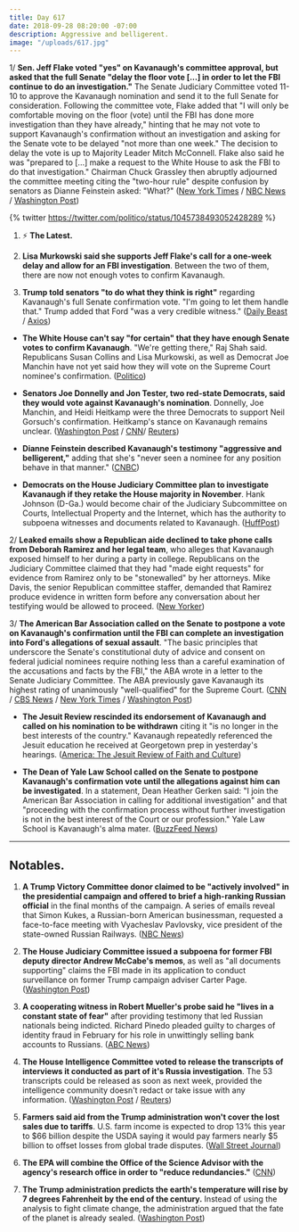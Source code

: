 ```yaml
---
title: Day 617
date: 2018-09-28 08:20:00 -07:00
description: Aggressive and belligerent.
image: "/uploads/617.jpg"
---
```


1/ **Sen. Jeff Flake voted "yes" on Kavanaugh's committee approval, but asked that the full Senate "delay the floor vote \[...\] in order to let the FBI continue to do an investigation."** The Senate Judiciary Committee voted 11-10 to approve the Kavanaugh nomination and send it to the full Senate for consideration. Following the committee vote, Flake added that "I will only be comfortable moving on the floor (vote) until the FBI has done more investigation than they have already," hinting that he may not vote to support Kavanaugh's confirmation without an investigation and asking for the Senate vote to be delayed "not more than one week." The decision to delay the vote is up to Majority Leader Mitch McConnell. Flake also said he was "prepared to \[...\] make a request to the White House to ask the FBI to do that investigation." Chairman Chuck Grassley then abruptly adjourned the committee meeting citing the "two-hour rule" despite confusion by senators as Dianne Feinstein asked: "What?" ([New York Times](https://www.nytimes.com/2018/09/28/us/politics/brett-kavanaugh-senate-judiciary.html) / [NBC News](https://www.nbcnews.com/politics/congress/senate-judiciary-committee-postpones-kavanaugh-decision-friday-afternoon-n914676) / [Washington Post](https://www.washingtonpost.com/powerpost/senate-committee-prepares-to-vote-on-kavanaugh-nomination-as-key-senators-remain-silent/2018/09/28/0b143292-c305-11e8-b338-a3289f6cb742_story.html))

{% twitter https://twitter.com/politico/status/1045738493052428289 %}

1. ⚡️ **The Latest.**

2. **Lisa Murkowski said she supports Jeff Flake's call for a one-week delay and allow for an FBI investigation**. Between the two of them, there are now not enough votes to confirm Kavanaugh.

3. **Trump told senators "to do what they think is right"** regarding Kavanaugh's full Senate confirmation vote. "I'm going to let them handle that." Trump added that Ford "was a very credible witness." ([Daily Beast](https://www.thedailybeast.com/trump-gop-senators-will-make-their-decisions-on-kavanaugh-vote) / [Axios](https://www.axios.com/trump-republicans-kavanaugh-vote-senate-7d348a04-3cbd-4cf3-af97-809392e99312.html))

* **The White House can't say "for certain" that they have enough Senate votes to confirm Kavanaugh**. "We're getting there," Raj Shah said. Republicans Susan Collins and Lisa Murkowski, as well as Democrat Joe Manchin have not yet said how they will vote on the Supreme Court nominee's confirmation. ([Politico](https://www.politico.com/story/2018/09/28/white-house-uncertain-kavanaugh-votes-850400))

* **Senators Joe Donnelly and Jon Tester, two red-state Democrats, said they would vote against Kavanaugh's nomination**. Donnelly, Joe Manchin, and Heidi Heitkamp were the three Democrats to support Neil Gorsuch's confirmation. Heitkamp's stance on Kavanaugh remains unclear. ([Washington Post](https://www.washingtonpost.com/powerpost/senate-committee-prepares-to-vote-on-kavanaugh-nomination-as-key-senators-remain-silent/2018/09/28/0b143292-c305-11e8-b338-a3289f6cb742_story.html) / [CNN](https://www.cnn.com/2018/09/28/politics/joe-donnelly-kavanaugh-nomination/index.html)/ [Reuters](https://www.reuters.com/article/us-usa-court-kavanaugh-donnelly/democrat-donnelly-says-will-oppose-u-s-supreme-court-pick-kavanaugh-idUSKCN1M8267))

* **Dianne Feinstein described Kavanaugh's testimony "aggressive and belligerent,"** adding that she's "never seen a nominee for any position behave in that manner." ([CNBC](https://www.cnbc.com/2018/09/28/sen-dianne-feinstein-rips-brett-kavanaughs-belligerent-testimony.html))

* **Democrats on the House Judiciary Committee plan to investigate Kavanaugh if they retake the House majority in November**. Hank Johnson (D-Ga.) would become chair of the Judiciary Subcommittee on Courts, Intellectual Property and the Internet, which has the authority to subpoena witnesses and documents related to Kavanaugh. ([HuffPost](https://www.huffingtonpost.com/entry/house-judiciary-committee-kavanaugh_us_5bae3d5ee4b0b4d308d277d9))

2/ **Leaked emails show a Republican aide declined to take phone calls from Deborah Ramirez and her legal team**, who alleges that Kavanaugh exposed himself to her during a party in college. Republicans on the Judiciary Committee claimed that they had "made eight requests" for evidence from Ramirez only to be "stonewalled" by her attorneys. Mike Davis, the senior Republican committee staffer, demanded that Ramirez produce evidence in written form before any conversation about her testifying would be allowed to proceed. ([New Yorker](https://www.newyorker.com/news/news-desk/e-mails-show-republican-senate-staff-stymied-a-kavanaugh-accusers-effort-to-give-testimony))

3/ **The American Bar Association called on the Senate to postpone a vote on Kavanaugh's confirmation until the FBI can complete an investigation into Ford's allegations of sexual assault**. "The basic principles that underscore the Senate's constitutional duty of advice and consent on federal judicial nominees require nothing less than a careful examination of the accusations and facts by the FBI," the ABA wrote in a letter to the Senate Judiciary Committee. The ABA previously gave Kavanaugh its highest rating of unanimously "well-qualified" for the Supreme Court. ([CNN](https://www.cnn.com/2018/09/27/politics/kavanaugh-american-bar-association/index.html) / [CBS News](https://www.cbsnews.com/news/brett-kavanaugh-american-bar-association-aba-fbi-investigation-sexual-assault-claims/) / [New York Times](https://www.nytimes.com/2018/09/28/us/politics/judge-kavanaugh-american-bar-association-fbi.html) / [Washington Post](https://www.washingtonpost.com/news/morning-mix/wp/2018/09/28/american-bar-association-calls-for-fbi-investigation-into-kavanaugh-allegations-delay-in-confirmation-votes/?utm_term=.2dc0e2d73d72))

* **The Jesuit Review rescinded its endorsement of Kavanaugh and called on his nomination to be withdrawn** citing it "is no longer in the best interests of the country." Kavanaugh repeatedly referenced the Jesuit education he received at Georgetown prep in yesterday's hearings. ([America: The Jesuit Review of Faith and Culture](https://www.americamagazine.org/politics-society/2018/09/27/editors-it-time-kavanaugh-nomination-be-withdrawn))

* **The Dean of Yale Law School called on the Senate to postpone Kavanaugh's confirmation vote until the allegations against him can be investigated**. In a statement, Dean Heather Gerken said: "I join the American Bar Association in calling for additional investigation" and that "proceeding with the confirmation process without further investigation is not in the best interest of the Court or our profession." Yale Law School is Kavanaugh's alma mater. ([BuzzFeed News](https://www.buzzfeednews.com/article/otilliasteadman/brett-kavanaugh-yale-law-school-delay-senate-fbi))

---

## Notables.

1. **A Trump Victory Committee donor claimed to be "actively involved" in the presidential campaign and offered to brief a high-ranking Russian official** in the final months of the campaign. A series of emails reveal that Simon Kukes, a Russian-born American businessman, requested a face-to-face meeting with Vyacheslav Pavlovsky, vice president of the state-owned Russian Railways. ([NBC News](https://www.nbcnews.com/politics/donald-trump/big-donor-trump-campaign-made-overture-top-russian-official-boasting-n913791))

2. **The House Judiciary Committee issued a subpoena for former FBI deputy director Andrew McCabe's memos**, as well as "all documents supporting" claims the FBI made in its application to conduct surveillance on former Trump campaign adviser Carter Page. ([Washington Post](https://www.washingtonpost.com/powerpost/house-judiciary-panel-subpoenas-mccabe-memos-page-surveillance-documents/2018/09/27/e7c799d6-c28d-11e8-97a5-ab1e46bb3bc7_story.html))

3. **A cooperating witness in Robert Mueller's probe said he "lives in a constant state of fear"** after providing testimony that led Russian nationals being indicted. Richard Pinedo pleaded guilty to charges of identity fraud in February for his role in unwittingly selling bank accounts to Russians. ([ABC News](https://abcnews.go.com/Politics/mueller-witness-testified-russians-fears-life-court-filing/story?id=58127210))

4. **The House Intelligence Committee voted to release the transcripts of interviews it conducted as part of it's Russia investigation**. The 53 transcripts could be released as soon as next week, provided the intelligence community doesn't redact or take issue with any information. ([Washington Post](https://www.washingtonpost.com/powerpost/house-intel-votes-to-release-almost-all-panel-transcripts-from-russia-probe/2018/09/28/cfb1b042-c31a-11e8-97a5-ab1e46bb3bc7_story.html) / [Reuters](https://www.reuters.com/article/us-usa-trump-russia-congress/u-s-house-committee-votes-to-release-trump-russia-transcripts-idUSKCN1M820J))

5. **Farmers said aid from the Trump administration won't cover the lost sales due to tariffs**. U.S. farm income is expected to drop 13% this year to $66 billion despite the USDA saying it would pay farmers nearly $5 billion to offset losses from global trade disputes. ([Wall Street Journal](https://www.wsj.com/articles/farmers-say-aid-wont-cover-tariff-damage-1537974178))

6. **The EPA will combine the Office of the Science Advisor with the agency's research office in order to "reduce redundancies."** ([CNN](https://www.cnn.com/2018/09/28/politics/epa-research-changes/index.html))

7. **The Trump administration predicts the earth's temperature will rise by 7 degrees Fahrenheit by the end of the century.** Instead of using the analysis to fight climate change, the administration argued that the fate of the planet is already sealed. ([Washington Post](https://www.washingtonpost.com/national/health-science/trump-administration-sees-a-7-degree-rise-in-global-temperatures-by-2100/2018/09/27/b9c6fada-bb45-11e8-bdc0-90f81cc58c5d_story.html?utm_term=.bf1758518de8))